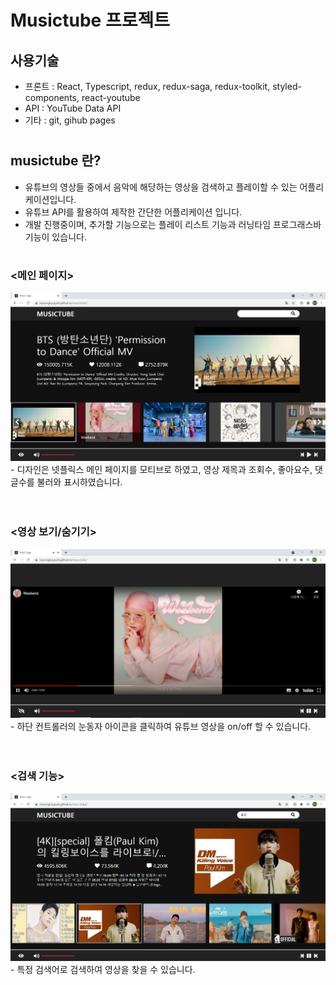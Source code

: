 # Musictube 프로젝트
## 사용기술
- 프론트 : React, Typescript, redux, redux-saga, redux-toolkit, styled-components, react-youtube
- API : YouTube Data API
- 기타 : git, gihub pages

#
## musictube 란?
- 유튜브의 영상들 중에서 음악에 해당하는 영상을 검색하고 플레이할 수 있는 어플리케이션입니다.
- 유튜브 API를 활용하여 제작한 간단한 어플리케이션 입니다.
- 개발 진행중이며, 추가할 기능으로는 플레이 리스트 기능과 러닝타임 프로그래스바 기능이 있습니다.

#
### <메인 페이지>
<img src="./images/1.PNG">
- 디자인은 넷플릭스 메인 페이지를 모티브로 하였고, 영상 제목과 조회수, 좋아요수, 댓글수를 불러와 표시하였습니다.
<br />
<br />
<br />

### <영상 보기/숨기기>
<img src="./images/2.PNG">
- 하단 컨트롤러의 눈동자 아이콘을 클릭하여 유튜브 영상을 on/off 할 수 있습니다.
<br />
<br />
<br />

### <검색 기능>
<img src="./images/3.PNG">
- 특정 검색어로 검색하여 영상을 찾을 수 있습니다.
